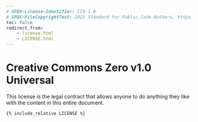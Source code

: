 ```yaml
---
# SPDX-License-Identifier: CC0-1.0
# SPDX-FileCopyrightText: 2025 Standard for Public Code Authors, https://www.standardforpubliccode.org/AUTHORS; 2022-2024 The Foundation for Public Code <info@publiccode.net>, https://www.standardforpubliccode.org/AUTHORS
toc: false
redirect_from:
    - license.html
    - LICENSE.html
---
```


# Creative Commons Zero v1.0 Universal

<!-- TODO FIXME: move styling to the proper place, not inline html -->
<style>.highlight { flex: 2 2 80%; max-width: 100%; } </style>

This license is the legal contract that allows anyone to do anything they like with the content in this entire document.

```text
{% include_relative LICENSE %}
```
